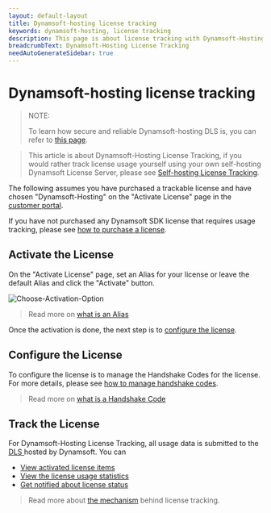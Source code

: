 ```yaml
---
layout: default-layout
title: Dynamsoft-hosting license tracking
keywords: dynamsoft-hosting, license tracking
description: This page is about license tracking with Dynamsoft-Hosting Dynamsoft License Server
breadcrumbText: Dynamsoft-Hosting License Tracking
needAutoGenerateSidebar: true
---
```


# Dynamsoft-hosting license tracking

> NOTE:
> 
> To learn how secure and reliable Dynamsoft-hosting DLS is, you can refer to [this page]({{site.about}}licensefaq.html).

> This article is about Dynamsoft-Hosting License Tracking, if you would rather track license usage yourself using your own self-hosting Dynamsoft License Server, please see [Self-hosting License Tracking]({{site.selfhosting}}index.html).

The following assumes you have purchased a trackable license and have chosen "Dynamsoft-Hosting" on the "Activate License" page in the [customer portal](https://www.dynamsoft.com/customer/license/fullLicense). 

If you have not purchased any Dynamsoft SDK license that requires usage tracking, please see [how to purchase a license]({{site.about}}purchase.html).


## Activate the License

On the "Activate License" page, set an Alias for your license or leave the default Alias and click the "Activate" button.

![Choose-Activation-Option]({{site.assets}}imgs/activate-001.png)

> Read more on [what is an Alias]({{site.about}}terms.html#alias)

Once the activation is done, the next step is to [configure the license](#configure-the-license).

## Configure the License

To configure the license is to manage the Handshake Codes for the license. For more details, please see [how to manage handshake codes]({{site.common}}handshakeCodes.html).

> Read more on [what is a Handshake Code]({{site.about}}terms.html#handshake-code)

## Track the License

For Dynamsoft-Hosting License Tracking, all usage data is submitted to the [ DLS ]({{site.about}}terms.html#dynamsoft-license-server) hosted by Dynamsoft. You can

* [View activated license items]({{site.common}}licenseitems.html)
* [View the license usage statistics]({{site.common}}statistics.html)
* [Get notified about license status]({{site.common}}usagealerts.html)

> Read more about [the mechanism]({{site.common}}mechanism.html) behind license tracking.
